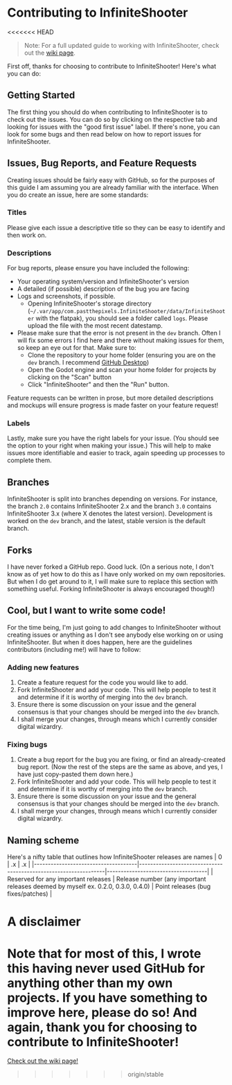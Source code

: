 Contributing to InfiniteShooter
===============================
<<<<<<< HEAD
> Note: For a full updated guide to working with InfiniteShooter, check out the [wiki page](https://github.com/pastthepixels/InfiniteShooter/wiki/Contributing-to-InfiniteShooter).

First off, thanks for choosing to contribute to InfiniteShooter! Here's what you can do:
## Getting Started
The first thing you should do when contributing to InfiniteShooter is to check out the issues. You can do so by clicking on the respective tab and looking for issues with the "good first issue" label. If there's none, you can look for some bugs and then read below on how to report issues for InfiniteShooter.

## Issues, Bug Reports, and Feature Requests
Creating issues should be fairly easy with GitHub, so for the purposes of this guide I am assuming you are already familiar with the interface. When you do create an issue, here are some standards:
### Titles
Please give each issue a descriptive title so they can be easy to identify and then work on.
### Descriptions
For bug reports, please ensure you have included the following:
* Your operating system/version and InfiniteShooter's version
* A detailed (if possible) description of the bug you are facing
* Logs and screenshots, if possible.
	* Opening InfiniteShooter's storage directory (`~/.var/app/com.pastthepixels.InfiniteShooter/data/InfiniteShooter` with the flatpak), you should see a folder called `logs`. Please upload the file with the most recent datestamp.
* Please make sure that the error is not present in the `dev` branch. Often I will fix some errors I find here and there without making issues for them, so keep an eye out for that. Make sure to:
	* Clone the repository to your home folder (ensuring you are on the `dev` branch. I recommend [GitHub Desktop](https://desktop.github.com))
	* Open the Godot engine and scan your home folder for projects by clicking on the "Scan" button
	* Click "InfiniteShooter" and then the "Run" button.

Feature requests can be written in prose, but more detailed descriptions and mockups will ensure progress is made faster on your feature request!
### Labels
Lastly, make sure you have the right labels for your issue. (You should see the option to your right when making your issue.) This will help to make issues more identifiable and easier to track, again speeding up processes to complete them.

## Branches
InfiniteShooter is split into branches depending on versions. For instance, the branch `2.0` contains InfiniteShooter 2.x and the branch `3.0` contains InfiniteShooter 3.x (where X denotes the latest version). Development is worked on the `dev` branch, and the latest, stable version is the default branch.

## Forks
I have never forked a GitHub repo. Good luck. (On a serious note, I don't know as of yet how to do this as I have only worked on my own repositories. But when I do get around to it, I will make sure to replace this section with something useful. Forking InfiniteShooter is always encouraged though!)

## Cool, but I want to write some code!
For the time being, I'm just going to add changes to InfiniteShooter without creating issues or anything as I don't see anybody else working on or using InfiniteShooter. But when it does happen, here are the guidelines contributors (including me!) will have to follow:
### Adding new features
1. Create a feature request for the code you would like to add.
2. Fork InfiniteShooter and add your code. This will help people to test it and determine if it is worthy of merging into the `dev` branch.
3. Ensure there is some discussion on your issue and the general consensus is that your changes should be merged into the `dev` branch.
4. I shall merge your changes, through means which I currently consider digital wizardry.
### Fixing bugs
1. Create a bug report for the bug you are fixing, or find an already-created bug report. (Now the rest of the steps are the same as above, and yes, I have just copy-pasted them down here.)
2. Fork InfiniteShooter and add your code. This will help people to test it and determine if it is worthy of merging into the `dev` branch.
3. Ensure there is some discussion on your issue and the general consensus is that your changes should be merged into the `dev` branch.
4. I shall merge your changes, through means which I currently consider digital wizardry.

## Naming scheme
Here's a nifty table that outlines how InfiniteShooter releases are names
| 0                                   | .x                                                              | .x                                 |
|-------------------------------------|-----------------------------------------------------------------|------------------------------------|
| Reserved for any important releases | Release number (any important releases deemed by myself ex. 0.2.0, 0.3.0, 0.4.0) | Point releases (bug fixes/patches) |

# A disclaimer
Note that for most of this, I wrote this having never used GitHub for anything other than my own projects. If you have something to improve here, please do so! And again, thank you for choosing to contribute to InfiniteShooter!
=======
[Check out the wiki page!](https://github.com/pastthepixels/InfiniteShooter/wiki)
>>>>>>> origin/stable
